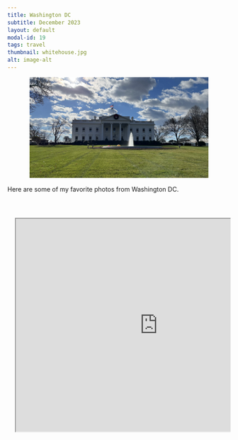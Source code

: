 ```yaml
---
title: Washington DC
subtitle: December 2023
layout: default
modal-id: 19
tags: travel
thumbnail: whitehouse.jpg
alt: image-alt
---
```

<html>
<head>
    <meta name="viewport" content="width=device-width, initial-scale=1.0">
    <style>
        table {
            border-collapse: separate;
            border-spacing: 10px;
        }
        table img {
            max-width: 100%;
            height: auto;
        }
    </style>
</head>
<body>
    <div style="text-align: center;">
        <img src="img/blog/whitehouse.jpg" alt="market" style="max-width: 80%; height: auto;">
    </div>
    <p>Here are some of my favorite photos from Washington DC.</p>
    <br>
    <table>
        <tr>
            <td><iframe src="https://drive.google.com/file/d/1W0mm267PGhEuq6TEDE6lZ9DMy7lrUTb_/preview" width="640" height="480" allow="autoplay"></iframe></td>
            <td><iframe src="https://drive.google.com/file/d/12LIRt_0P1XQrjRqSBADHh0Q9DBueakqI/preview" width="640" height="480" allow="autoplay"></iframe></td>
        </tr>
    </table>

   
</body>
</html>

